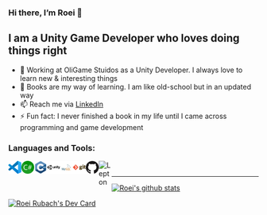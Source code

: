 ### Hi there, I’m Roei 👋

## I am a Unity Game Developer who loves doing things right
- 🔭 Working at OliGame Stuidos as a Unity Developer. I always love to learn new & interesting things
- 🌱 Books are my way of learning. I am like old-school but in an updated way
- 📫 Reach me via [LinkedIn](https://www.linkedin.com/in/roeirubach/)
- ⚡ Fun fact: I never finished a book in my life until I came across programming and game development

### Languages and Tools:
<img align="left" alt="Visual Studio Code" width="26px" src="https://raw.githubusercontent.com/github/explore/80688e429a7d4ef2fca1e82350fe8e3517d3494d/topics/visual-studio-code/visual-studio-code.png" />
<img align="left" alt="CSharp" width="26px" src="https://raw.githubusercontent.com/github/explore/80688e429a7d4ef2fca1e82350fe8e3517d3494d/topics/csharp/csharp.png" />
<img align="left" alt="CPP" width="26px" src="https://raw.githubusercontent.com/github/explore/80688e429a7d4ef2fca1e82350fe8e3517d3494d/topics/cpp/cpp.png" />
<img align="left" alt="Unity3D" width="26px" src="https://raw.githubusercontent.com/github/explore/80688e429a7d4ef2fca1e82350fe8e3517d3494d/topics/unity/unity.png" />
<img align="left" alt="MySQL" width="26px" src="https://raw.githubusercontent.com/github/explore/80688e429a7d4ef2fca1e82350fe8e3517d3494d/topics/mysql/mysql.png" />
<img align="left" alt="Git" width="26px" src="https://raw.githubusercontent.com/github/explore/80688e429a7d4ef2fca1e82350fe8e3517d3494d/topics/git/git.png" />
<img align="left" alt="GitHub" width="26px" src="https://raw.githubusercontent.com/github/explore/78df643247d429f6cc873026c0622819ad797942/topics/github/github.png" />
<img align="left" alt="Lepton" width="26px" src="https://dashboard.snapcraft.io/site_media/appmedia/2018/08/icon_i1tlvPA.png" /> 

<br />

---

[![Roei's github stats](https://github-readme-stats.vercel.app/api?username=RoeiRubach&show_icons=true)](https://github.com/anuraghazra/github-readme-stats)

<a href="https://app.daily.dev/Divain"><img src="https://api.daily.dev/devcards/9ebdee48fdfd42f98a80d545afe77884.png?r=von" width="400" alt="Roei Rubach's Dev Card"/></a>

